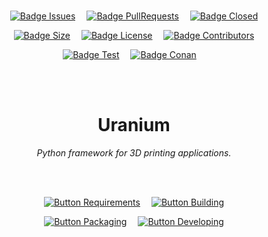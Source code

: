 
<br>

<div align = center>

[![Badge Issues]][Issues]   
[![Badge PullRequests]][PullRequests]   
[![Badge Closed]][Closed]

[![Badge Size]][#]   
[![Badge License]][License]   
[![Badge Contributors]][Contributors]

[![Badge Test]][Test]   
[![Badge Conan]][Conan]   

<br>
<br>

# Uranium

*Python framework for 3D printing applications.*

<br>
<br>

[![Button Requirements]][Requirements]   
[![Button Building]][Building]

[![Button Packaging]][Packaging]   
[![Button Developing]][Developing]

<br>


<!----------------------------------------------------------------------------->

[Contributors]: https://github.com/Ultimaker/Uranium/graphs/contributors
[PullRequests]: https://github.com/Ultimaker/Uranium/pulls
[Plugins]: https://github.com/Ultimaker/Uranium/wiki/Plugin-Directory
[Closed]: https://github.com/Ultimaker/Uranium/issues?q=is%3Aissue+is%3Aclosed
[Issues]: https://github.com/Ultimaker/Uranium/issues
[Conan]: https://github.com/Ultimaker/Uranium/actions/workflows/conan-package.yml
[Test]: https://github.com/Ultimaker/Uranium/actions/workflows/unit-test.yml

[Requirements]: docs/System%20Requirements.md
[Developing]: docs/Developing.md
[Packaging]: docs/Packaging.md
[Building]: docs/Building.md
[License]: LICENSE
[#]: #


<!---------------------------------[ Badges ]---------------------------------->

[Badge Contributors]: https://img.shields.io/github/contributors/ultimaker/Uranium?style=for-the-badge&logoColor=white&labelColor=db5e8a&color=ab4a6c&logo=GitHub
[Badge PullRequests]: https://img.shields.io/github/issues-pr/ultimaker/Uranium?style=for-the-badge&logoColor=white&labelColor=bb9f3e&color=937d31&logo=GitExtensions
[Badge License]: https://img.shields.io/badge/License-LGPL3-336887.svg?style=for-the-badge&labelColor=458cb5&logoColor=white&logo=GNU
[Badge Closed]: https://img.shields.io/github/issues-closed/ultimaker/Uranium?style=for-the-badge&logoColor=white&labelColor=629944&color=446a30&logo=AddThis
[Badge Issues]: https://img.shields.io/github/issues/ultimaker/Uranium?style=for-the-badge&logoColor=white&labelColor=c34360&color=933349&logo=AdBlock
[Badge Conan]: https://img.shields.io/github/workflow/status/Ultimaker/Uranium/conan-package?style=for-the-badge&logoColor=white&labelColor=6185aa&color=4c6987&logo=Conan&label=Conan%20Package
[Badge Test]: https://img.shields.io/github/workflow/status/Ultimaker/Uranium/unit-test?style=for-the-badge&logoColor=white&labelColor=4a999d&color=346c6e&logo=Codacy&label=Unit%20Test
[Badge Size]: https://img.shields.io/github/repo-size/ultimaker/Uranium?style=for-the-badge&logoColor=white&labelColor=715a97&color=584674&logo=GoogleAnalytics


<!---------------------------------[ Buttons ]--------------------------------->

[Button Requirements]: https://img.shields.io/badge/System_Requirements-c34360?style=for-the-badge&logoColor=white&logo=BookStack
[Button Developing]: https://img.shields.io/badge/Developing-715a97?style=for-the-badge&logoColor=white&logo=VisualStudioCode
[Button Packaging]: https://img.shields.io/badge/Packaging-458cb5?style=for-the-badge&logoColor=white&logo=GitLFS
[Button Building]: https://img.shields.io/badge/Building-629944?style=for-the-badge&logoColor=white&logo=CurseForge
